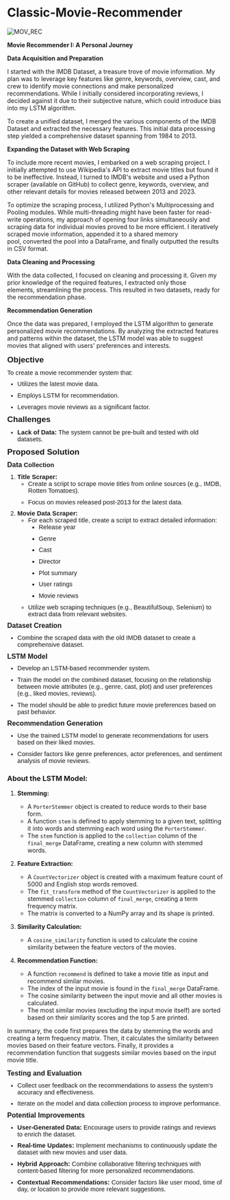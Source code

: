 # Classic-Movie-Recommender

![MOV_REC](https://github.com/ANURUDRA-JENA/Web-Scraping-Project-2/blob/6045fc0f32a07d37d7d5fcc442898769fa879365/asset_management/Designer%20(4).png)

<p data-sourcepos="3:1-3:43"><strong>Movie Recommender I: A Personal Journey</strong></p>
<p data-sourcepos="5:1-5:36"><strong>Data Acquisition and Preparation</strong></p>
<p data-sourcepos="7:1-7:58">I started with the IMDB Dataset,&nbsp;a treasure trove of movie information.&nbsp;My plan was to leverage key features like genre,&nbsp;keywords,&nbsp;overview,&nbsp;cast,&nbsp;and crew to identify movie connections and make personalized recommendations.&nbsp;While I initially considered incorporating reviews,&nbsp;I decided against it due to their subjective nature,&nbsp;which could introduce bias into my LSTM algorithm.</p>
<p data-sourcepos="9:1-9:41">To create a unified dataset,&nbsp;I merged the various components of the IMDB Dataset and extracted the necessary features.&nbsp;This initial data processing step yielded a comprehensive dataset spanning from 1984 to 2013.</p>
<p data-sourcepos="11:1-11:43"><strong>Expanding the Dataset with Web Scraping</strong></p>
<p data-sourcepos="13:1-13:361">To include more recent movies,&nbsp;I embarked on a web scraping project.&nbsp;I initially attempted to use Wikipedia&apos;s API to extract movie titles but found it to be ineffective.&nbsp;Instead,&nbsp;I turned to IMDB&apos;s website and used a Python scraper (available on GitHub) to collect genre,&nbsp;keywords,&nbsp;overview,&nbsp;and other relevant details for movies released between 2013 and 2023.</p>
<p data-sourcepos="15:1-15:229">To optimize the scraping process,&nbsp;I utilized Python&apos;s Multiprocessing and Pooling modules.&nbsp;While multi-threading might have been faster for read-write operations,&nbsp;my approach of opening four links simultaneously and scraping data for individual movies proved to be more efficient.&nbsp;I iteratively scraped movie information,&nbsp;appended it to a shared memory pool,&nbsp;converted the pool into a DataFrame,&nbsp;and finally outputted the results in CSV format.</p>
<p data-sourcepos="17:1-17:32"><strong>Data Cleaning and Processing</strong></p>
<p data-sourcepos="19:1-19:242">With the data collected,&nbsp;I focused on cleaning and processing it.&nbsp;Given my prior knowledge of the required features,&nbsp;I extracted only those elements,&nbsp;streamlining the process.&nbsp;This resulted in two datasets,&nbsp;ready for the recommendation phase.</p>
<p data-sourcepos="21:1-21:29"><strong>Recommendation Generation</strong></p>
<p data-sourcepos="23:1-23:201">Once the data was prepared, I employed the LSTM algorithm to generate personalized movie recommendations. By analyzing the extracted features and patterns within the dataset, the LSTM model was able to suggest movies that aligned with users&apos; preferences and interests.</p>

<p style='margin-top:0in;margin-right:0in;margin-bottom:8.0pt;margin-left:0in;font-size:11.0pt;font-family:"Calibri",sans-serif;'><strong><span style="font-size:19px;">Objective</span></strong></p>
<p style='margin-top:0in;margin-right:0in;margin-bottom:8.0pt;margin-left:0in;font-size:11.0pt;font-family:"Calibri",sans-serif;'>To create a movie recommender system that:</p>
<ul style="margin-bottom:0in;margin-top:0in;" type="disc">
    <li style='margin-top:0in;margin-right:0in;margin-bottom:8.0pt;margin-left:0in;font-size:11.0pt;font-family:"Calibri",sans-serif;'>Utilizes the latest movie data.</li>
    <li style='margin-top:0in;margin-right:0in;margin-bottom:8.0pt;margin-left:0in;font-size:11.0pt;font-family:"Calibri",sans-serif;'>Employs LSTM for recommendation.</li>
    <li style='margin-top:0in;margin-right:0in;margin-bottom:8.0pt;margin-left:0in;font-size:11.0pt;font-family:"Calibri",sans-serif;'>Leverages movie reviews as a significant factor.</li>
</ul>
<p style='margin-top:0in;margin-right:0in;margin-bottom:8.0pt;margin-left:0in;font-size:11.0pt;font-family:"Calibri",sans-serif;'><strong><span style="font-size:19px;">Challenges</span></strong></p>
<ul style="margin-bottom:0in;margin-top:0in;" type="disc">
    <li style='margin-top:0in;margin-right:0in;margin-bottom:8.0pt;margin-left:0in;font-size:11.0pt;font-family:"Calibri",sans-serif;'><strong>Lack of Data:</strong> The system cannot be pre-built and tested with old datasets.</li>
</ul>
<p style='margin-top:0in;margin-right:0in;margin-bottom:8.0pt;margin-left:0in;font-size:11.0pt;font-family:"Calibri",sans-serif;'><strong><span style="font-size:19px;">Proposed Solution</span></strong></p>
<p style='margin-top:0in;margin-right:0in;margin-bottom:8.0pt;margin-left:0in;font-size:11.0pt;font-family:"Calibri",sans-serif;'><strong><span style="font-size:16px;">Data</span> Collection</strong></p>
<ol style="margin-bottom:0in;margin-top:0in;" start="1" type="1">
    <li style='margin-top:0in;margin-right:0in;margin-bottom:8.0pt;margin-left:0in;font-size:11.0pt;font-family:"Calibri",sans-serif;'><strong>Title Scraper:</strong>
        <ul style="margin-bottom:0in;margin-top:0in;" type="circle">
            <li style='margin-top:0in;margin-right:0in;margin-bottom:8.0pt;margin-left:0in;font-size:11.0pt;font-family:"Calibri",sans-serif;'>Create a script to scrape movie titles from online sources (e.g., IMDB, Rotten Tomatoes).</li>
            <li style='margin-top:0in;margin-right:0in;margin-bottom:8.0pt;margin-left:0in;font-size:11.0pt;font-family:"Calibri",sans-serif;'>Focus on movies released post-2013 for the latest data.</li>
        </ul>
    </li>
    <li style='margin-top:0in;margin-right:0in;margin-bottom:8.0pt;margin-left:0in;font-size:11.0pt;font-family:"Calibri",sans-serif;'><strong>Movie Data Scraper:</strong>
        <ul style="margin-bottom:0in;margin-top:0in;" type="circle">
            <li style='margin-top:0in;margin-right:0in;margin-bottom:8.0pt;margin-left:0in;font-size:11.0pt;font-family:"Calibri",sans-serif;'>For each scraped title, create a script to extract detailed information:<ul style="margin-bottom:0in;margin-top:0in;" type="square">
                    <li style='margin-top:0in;margin-right:0in;margin-bottom:8.0pt;margin-left:0in;font-size:11.0pt;font-family:"Calibri",sans-serif;'>Release year</li>
                    <li style='margin-top:0in;margin-right:0in;margin-bottom:8.0pt;margin-left:0in;font-size:11.0pt;font-family:"Calibri",sans-serif;'>Genre</li>
                    <li style='margin-top:0in;margin-right:0in;margin-bottom:8.0pt;margin-left:0in;font-size:11.0pt;font-family:"Calibri",sans-serif;'>Cast</li>
                    <li style='margin-top:0in;margin-right:0in;margin-bottom:8.0pt;margin-left:0in;font-size:11.0pt;font-family:"Calibri",sans-serif;'>Director</li>
                    <li style='margin-top:0in;margin-right:0in;margin-bottom:8.0pt;margin-left:0in;font-size:11.0pt;font-family:"Calibri",sans-serif;'>Plot summary</li>
                    <li style='margin-top:0in;margin-right:0in;margin-bottom:8.0pt;margin-left:0in;font-size:11.0pt;font-family:"Calibri",sans-serif;'>User ratings</li>
                    <li style='margin-top:0in;margin-right:0in;margin-bottom:8.0pt;margin-left:0in;font-size:11.0pt;font-family:"Calibri",sans-serif;'>Movie reviews</li>
                </ul>
            </li>
            <li style='margin-top:0in;margin-right:0in;margin-bottom:8.0pt;margin-left:0in;font-size:11.0pt;font-family:"Calibri",sans-serif;'>Utilize web scraping techniques (e.g., BeautifulSoup, Selenium) to extract data from relevant websites.</li>
        </ul>
    </li>
</ol>
<p style='margin-top:0in;margin-right:0in;margin-bottom:8.0pt;margin-left:0in;font-size:11.0pt;font-family:"Calibri",sans-serif;'><strong><span style="font-size:16px;">Dataset Creation</span></strong></p>
<ul style="margin-bottom:0in;margin-top:0in;" type="disc">
    <li style='margin-top:0in;margin-right:0in;margin-bottom:8.0pt;margin-left:0in;font-size:11.0pt;font-family:"Calibri",sans-serif;'>Combine the scraped data with the old IMDB dataset to create a comprehensive dataset.</li>
</ul>
<p style='margin-top:0in;margin-right:0in;margin-bottom:8.0pt;margin-left:0in;font-size:11.0pt;font-family:"Calibri",sans-serif;'><strong><span style="font-size:16px;">LSTM Model</span></strong></p>
<ul style="margin-bottom:0in;margin-top:0in;" type="disc">
    <li style='margin-top:0in;margin-right:0in;margin-bottom:8.0pt;margin-left:0in;font-size:11.0pt;font-family:"Calibri",sans-serif;'>Develop an LSTM-based recommender system.</li>
    <li style='margin-top:0in;margin-right:0in;margin-bottom:8.0pt;margin-left:0in;font-size:11.0pt;font-family:"Calibri",sans-serif;'>Train the model on the combined dataset, focusing on the relationship between movie attributes (e.g., genre, cast, plot) and user preferences (e.g., liked movies, reviews).</li>
    <li style='margin-top:0in;margin-right:0in;margin-bottom:8.0pt;margin-left:0in;font-size:11.0pt;font-family:"Calibri",sans-serif;'>The model should be able to predict future movie preferences based on past behavior.</li>
</ul>
<p style='margin-top:0in;margin-right:0in;margin-bottom:8.0pt;margin-left:0in;font-size:11.0pt;font-family:"Calibri",sans-serif;'><strong><span style="font-size:16px;">Recommendation Generation</span></strong></p>
<ul style="margin-bottom:0in;margin-top:0in;" type="disc">
    <li style='margin-top:0in;margin-right:0in;margin-bottom:8.0pt;margin-left:0in;font-size:11.0pt;font-family:"Calibri",sans-serif;'>Use the trained LSTM model to generate recommendations for users based on their liked movies.</li>
    <li style='margin-top:0in;margin-right:0in;margin-bottom:8.0pt;margin-left:0in;font-size:11.0pt;font-family:"Calibri",sans-serif;'>Consider factors like genre preferences, actor preferences, and sentiment analysis of movie reviews.</li>
</ul>

<h3>About the LSTM Model:</h3>
<ol>
    <li>
        <p><strong>Stemming:</strong></p>
        <ul>
            <li>A <code>PorterStemmer</code> object is created to reduce words to their base form.</li>
            <li>A function <code>stem</code> is defined to apply stemming to a given text, splitting it into words and stemming each word using the <code>PorterStemmer</code>.</li>
            <li>The <code>stem</code> function is applied to the <code>collection</code> column of the <code>final_merge</code> DataFrame, creating a new column with stemmed words.</li>
        </ul>
    </li>
    <li>
        <p><strong>Feature Extraction:</strong></p>
        <ul>
            <li>A&nbsp;<code>CountVectorizer</code> object is created with a maximum feature count of 5000 and English stop words removed.</li>
            <li>The&nbsp;<code>fit_transform</code> method of the&nbsp;<code>CountVectorizer</code> is applied to the stemmed&nbsp;<code>collection</code> column of&nbsp;<code>final_merge</code>,&nbsp;creating a term frequency matrix.</li>
            <li>The matrix is converted to a NumPy array and its shape is printed.</li>
        </ul>
    </li>
    <li>
        <p><strong>Similarity Calculation:</strong></p>
        <ul>
            <li>A&nbsp;<code>cosine_similarity</code> function is used to calculate the cosine similarity between the feature vectors of the movies.</li>
        </ul>
    </li>
    <li>
        <p><strong>Recommendation Function:</strong></p>
        <ul>
            <li>A function&nbsp;<code>recommend</code> is defined to take a movie title as input and recommend similar movies.</li>
            <li>The index of the input movie is found in the&nbsp;<code>final_merge</code> DataFrame.</li>
            <li>The cosine similarity between the input movie and all other movies is calculated.</li>
            <li>The most similar movies (excluding the input movie itself) are sorted based on their similarity scores and the top 5 are printed.</li>
        </ul>
    </li>
</ol>
<p>In summary, the code first prepares the data by stemming the words and creating a term frequency matrix. Then, it calculates the similarity between movies based on their feature vectors. Finally, it provides a recommendation function that suggests similar movies based on the input movie title.</p>

<p style='margin-top:0in;margin-right:0in;margin-bottom:8.0pt;margin-left:0in;font-size:11.0pt;font-family:"Calibri",sans-serif;'><strong><span style="font-size:16px;">Testing and Evaluation</span></strong></p>
<ul style="margin-bottom:0in;margin-top:0in;" type="disc">
    <li style='margin-top:0in;margin-right:0in;margin-bottom:8.0pt;margin-left:0in;font-size:11.0pt;font-family:"Calibri",sans-serif;'>Collect user feedback on the recommendations to assess the system&apos;s accuracy and effectiveness.</li>
    <li style='margin-top:0in;margin-right:0in;margin-bottom:8.0pt;margin-left:0in;font-size:11.0pt;font-family:"Calibri",sans-serif;'>Iterate on the model and data collection process to improve performance.</li>
</ul>
<p style='margin-top:0in;margin-right:0in;margin-bottom:8.0pt;margin-left:0in;font-size:11.0pt;font-family:"Calibri",sans-serif;'><strong><span style="font-size:16px;">Potential Improvements</span></strong></p>
<ul style="margin-bottom:0in;margin-top:0in;" type="disc">
    <li style='margin-top:0in;margin-right:0in;margin-bottom:8.0pt;margin-left:0in;font-size:11.0pt;font-family:"Calibri",sans-serif;'><strong>User-Generated Data:</strong> Encourage users to provide ratings and reviews to enrich the dataset.</li>
    <li style='margin-top:0in;margin-right:0in;margin-bottom:8.0pt;margin-left:0in;font-size:11.0pt;font-family:"Calibri",sans-serif;'><strong>Real-time Updates:</strong> Implement mechanisms to continuously update the dataset with new movies and user data.</li>
    <li style='margin-top:0in;margin-right:0in;margin-bottom:8.0pt;margin-left:0in;font-size:11.0pt;font-family:"Calibri",sans-serif;'><strong>Hybrid Approach:</strong> Combine collaborative filtering techniques with content-based filtering for more personalized recommendations.</li>
    <li style='margin-top:0in;margin-right:0in;margin-bottom:8.0pt;margin-left:0in;font-size:11.0pt;font-family:"Calibri",sans-serif;'><strong>Contextual Recommendations:</strong> Consider factors like user mood, time of day, or location to provide more relevant suggestions.</li>
</ul>

